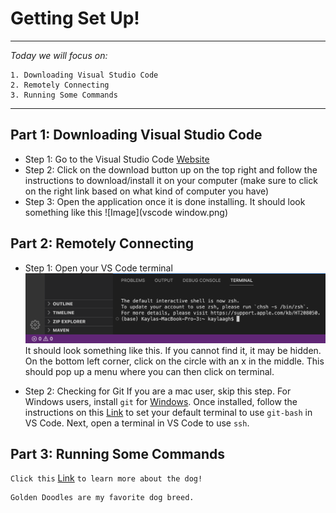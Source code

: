# Getting Set Up!
---
*Today we will focus on:*
```
1. Downloading Visual Studio Code
2. Remotely Connecting 
3. Running Some Commands 
``` 
---
## **Part 1: Downloading Visual Studio Code**
- Step 1: Go to the Visual Studio Code [Website](https://code.visualstudio.com/) 
- Step 2: Click on the download button up on the top right and follow the instructions to download/install it on your computer (make sure to click on the right link based on what kind of computer you have)
- Step 3: Open the application once it is done installing. It should look something like this
 ![Image](vscode window.png)

## **Part 2: Remotely Connecting**
- Step 1: Open your VS Code terminal 
 ![Image](terminal.png)
  It should look something like this. If you cannot find it, it may be hidden. On the bottom left corner, click on the circle with an x in the middle. This   should pop up a menu where you can then click on terminal. 
  
- Step 2: Checking for Git
  If you are a mac user, skip this step. For Windows users, install `git` for [Windows](https://gitforwindows.org/). Once installed, follow the               instructions on this [Link](https://stackoverflow.com/questions/42606837/how-do-i-use-bash-on-windows-from-the-visual-studio-code-integrated-terminal/50527994#50527994) to set your default terminal to use `git-bash` in VS Code. Next, open a terminal in VS Code to use `ssh`. 
  

  
## **Part 3: Running Some Commands**


`Click this` [Link](https://code.visualstudio.com/)	`to learn more about the dog!`

```
Golden Doodles are my favorite dog breed. 
```
 
